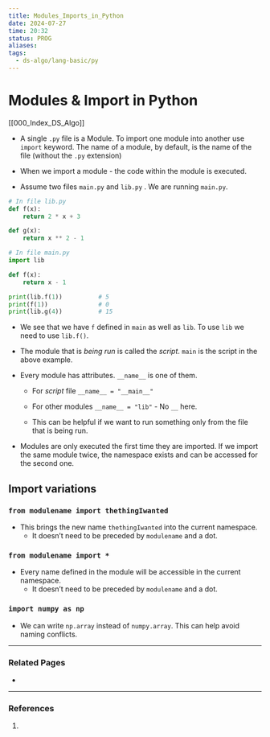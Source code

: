 ```yaml
---
title: Modules_Imports_in_Python
date: 2024-07-27
time: 20:32
status: PROG
aliases: 
tags:
  - ds-algo/lang-basic/py
---
```

# Modules & Import in Python

[[000_Index_DS_Algo]]

- A single `.py` file is a Module. To import one module into another use `import` keyword. The name of a module, by default, is the name of the file (without the `.py` extension)

- When we import a module - the code within the module is executed. 

- Assume two files `main.py`  and `lib.py` .  We are running `main.py`.

```python
# In file lib.py
def f(x):
    return 2 * x + 3

def g(x):
    return x ** 2 - 1

# In file main.py
import lib

def f(x):
    return x - 1

print(lib.f(1))          # 5
print(f(1))              # 0
print(lib.g(4))          # 15
```

- We see that we have `f` defined in `main` as well as `lib`. To use `lib` we need to use `lib.f()`.

- The module that is _being run_ is called the _script_. `main` is the script in the above example.

- Every module has attributes. `__name__` is one of them.
	- For _script_ file `__name__ = "__main__"`
	- For other modules `__name__ = "lib"` - No `__` here.

	- This can be helpful if we want to run something only from the file that is being run.

- Modules are only executed the first time they are imported. If  we import the same module twice, the namespace exists and can be accessed for the second one.

## Import variations

### `from modulename import thethingIwanted`

- This brings the new name `thethingIwanted` into the current namespace. 
	- It doesn’t need to be preceded by `modulename` and a dot.

### `from modulename import *`

- Every name defined in the module will be accessible in the current namespace. 
	- It doesn’t need to be preceded by `modulename` and a dot.

### `import numpy as np`

- We can write `np.array` instead of `numpy.array`. This can help avoid naming conflicts.

---
### Related Pages

- 

---
### References

1. 
